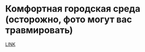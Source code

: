 # Комфортная городская среда (осторожно, фото могут вас травмировать)



[LINK](https://varlamov.ru/2749513.html)